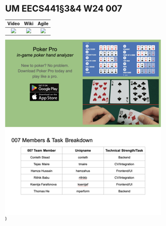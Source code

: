 # UM EECS441§3&4 W24 007

| Video  |  Wiki |  Agile |
|:-----:|:-----:|:--------:|
|[<img src="https://eecs441.eecs.umich.edu/img/admin/video.png">][video]|[<img src="https://eecs441.eecs.umich.edu/img/admin/wiki.png">][wiki]|[<img src="https://eecs441.eecs.umich.edu/img/admin/trello.png">][agile]|

![Elevator Pitch](https://raw.githubusercontent.com/mperform/007/main/.github/images/elevator.png)
![Team](https://github.com/mperform/007/blob/main/.github/images/team.png))


[video]:https://www.youtube.com/watch?v=foQwZhJGjQo
[wiki]:https://github.com/mperform/007/wiki
[agile]:https://trello.com/invite/b/Vv8SntdN/ATTI3f170d68a5d441668be068100a89786a1D63D4C5/007


